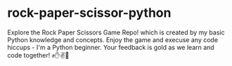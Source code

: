 # rock-paper-scissor-python
 Explore the Rock Paper Scissors Game Repo! which is created by my basic Python knowledge and concepts. Enjoy the game and execuse any code hiccups - I'm a Python beginner. Your feedback is gold as we learn and code together! ✊✋✌️🐍
